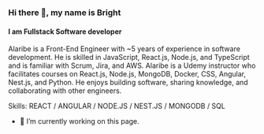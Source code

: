 ### Hi there 👋, my name is Bright

#### I am Fullstack Software developer
Alaribe is a Front-End Engineer with ~5 years of experience in software development. He is skilled in JavaScript, React.js, Node.js, and TypeScript and is familiar with Scrum, Jira, and AWS. Alaribe is a Udemy instructor who facilitates courses on React.js, Node.js, MongoDB, Docker, CSS, Angular, Nest.js, and Python. He enjoys building software, sharing knowledge, and collaborating with other engineers.

Skills: REACT / ANGULAR / NODE.JS / NEST.JS / MONGODB / SQL

- 🔭 I’m currently working on this page. 






<!--
**laribright/laribright** is a ✨ _special_ ✨ repository because its `README.md` (this file) appears on your GitHub profile.

Here are some ideas to get you started:

- 🔭 I’m currently working on ...
- 🌱 I’m currently learning ...
- 👯 I’m looking to collaborate on ...
- 🤔 I’m looking for help with ...
- 💬 Ask me about ...
- 📫 How to reach me: ...
- 😄 Pronouns: ...
- ⚡ Fun fact: ...
-->
